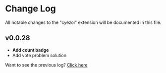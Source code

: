 # Change Log

All notable changes to the "cyezoi" extension will be documented in this file.

## v0.0.28

- **Add count badge**
- Add vote problem solution

Want to see the previous log? [Click here](https://github.com/CYEZOI/cyezoi-helper/commits/main/CHANGELOG.md)
